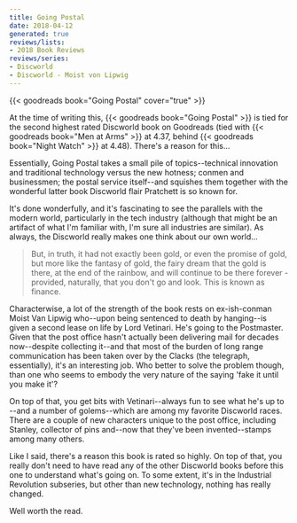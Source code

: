 ```yaml
---
title: Going Postal
date: 2018-04-12
generated: true
reviews/lists:
- 2018 Book Reviews
reviews/series:
- Discworld
- Discworld - Moist von Lipwig
---
```

{{< goodreads book="Going Postal" cover="true" >}}

At the time of writing this, {{< goodreads book="Going Postal" >}} is tied for the second highest rated Discworld book on Goodreads (tied with {{< goodreads book="Men at Arms" >}} at 4.37, behind {{< goodreads book="Night Watch" >}} at 4.48). There's a reason for this...  

Essentially, Going Postal takes a small pile of topics--technical innovation and traditional technology versus the new hotness; conmen and businessmen; the postal service itself--and squishes them together with the wonderful latter book Discworld flair Pratchett is so known for.  

<!--more-->

It's done wonderfully, and it's fascinating to see the parallels with the modern world, particularly in the tech industry (although that might be an artifact of what I'm familiar with, I'm sure all industries are similar). As always, the Discworld really makes one think about our own world...  

> But, in truth, it had not exactly been gold, or even the promise of gold, but more like the fantasy of gold, the fairy dream that the gold is there, at the end of the rainbow, and will continue to be there forever - provided, naturally, that you don't go and look. This is known as finance.

Characterwise, a lot of the strength of the book rests on ex-ish-conman Moist Van Lipwig who--upon being sentenced to death by hanging--is given a second lease on life by Lord Vetinari. He's going to the Postmaster. Given that the post office hasn't actually been delivering mail for decades now--despite collecting it--and that most of the burden of long range communication has been taken over by the Clacks (the telegraph, essentially), it's an interesting job. Who better to solve the problem though, than one who seems to embody the very nature of the saying 'fake it until you make it'?  

On top of that, you get bits with Vetinari--always fun to see what he's up to --and a number of golems--which are among my favorite Discworld races. There are a couple of new characters unique to the post office, including Stanley, collector of pins and--now that they've been invented--stamps among many others.  

Like I said, there's a reason this book is rated so highly. On top of that, you really don't need to have read any of the other Discworld books before this one to understand what's going on. To some extent, it's in the Industrial Revolution subseries, but other than new technology, nothing has really changed.  

Well worth the read.  


